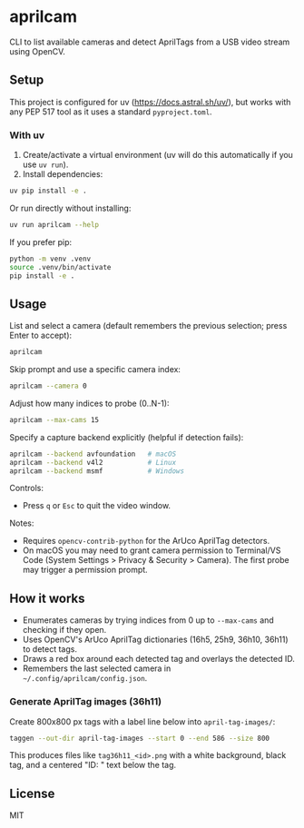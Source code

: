 # aprilcam

CLI to list available cameras and detect AprilTags from a USB video stream using OpenCV.

## Setup

This project is configured for uv (https://docs.astral.sh/uv/), but works with any PEP 517 tool as it uses a standard `pyproject.toml`.

### With uv

1. Create/activate a virtual environment (uv will do this automatically if you use `uv run`).
2. Install dependencies:

```bash
uv pip install -e .
```

Or run directly without installing:

```bash
uv run aprilcam --help
```

If you prefer pip:

```bash
python -m venv .venv
source .venv/bin/activate
pip install -e .
```

## Usage

List and select a camera (default remembers the previous selection; press Enter to accept):

```bash
aprilcam
```

Skip prompt and use a specific camera index:

```bash
aprilcam --camera 0
```

Adjust how many indices to probe (0..N-1):

```bash
aprilcam --max-cams 15
```

Specify a capture backend explicitly (helpful if detection fails):

```bash
aprilcam --backend avfoundation   # macOS
aprilcam --backend v4l2           # Linux
aprilcam --backend msmf           # Windows
```

Controls:
- Press `q` or `Esc` to quit the video window.

Notes:
- Requires `opencv-contrib-python` for the ArUco AprilTag detectors.
- On macOS you may need to grant camera permission to Terminal/VS Code (System Settings > Privacy & Security > Camera). The first probe may trigger a permission prompt.

## How it works

- Enumerates cameras by trying indices from 0 up to `--max-cams` and checking if they open.
- Uses OpenCV's ArUco AprilTag dictionaries (16h5, 25h9, 36h10, 36h11) to detect tags.
- Draws a red box around each detected tag and overlays the detected ID.
- Remembers the last selected camera in `~/.config/aprilcam/config.json`.

### Generate AprilTag images (36h11)

Create 800x800 px tags with a label line below into `april-tag-images/`:

```bash
taggen --out-dir april-tag-images --start 0 --end 586 --size 800
```

This produces files like `tag36h11_<id>.png` with a white background, black tag, and a centered "ID: <id>" text below the tag.

## License

MIT
